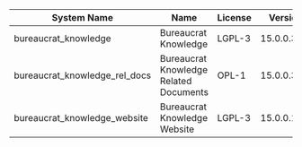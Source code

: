 | System Name | Name | License | Version | Summary | Price |
|---|---|---|---|---|---|
| bureaucrat_knowledge | Bureaucrat Knowledge | LGPL-3 | 15.0.0.39.0 | Bureaucrat Knowledge |  |
| bureaucrat_knowledge_rel_docs | Bureaucrat Knowledge Related Documents | OPL-1 | 15.0.0.3.0 | Bureaucrat Knowledge Related Documents |  |
| bureaucrat_knowledge_website | Bureaucrat Knowledge Website | LGPL-3 | 15.0.0.15.0 | Bureaucrat Knowledge Website |  |
